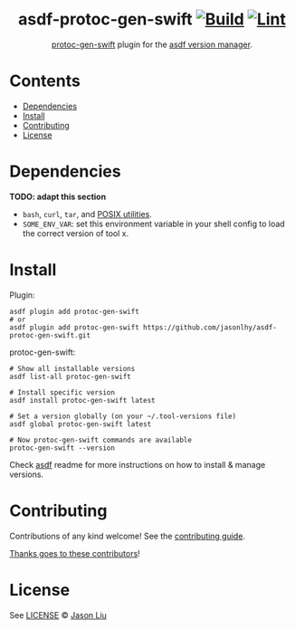<div align="center">

# asdf-protoc-gen-swift [![Build](https://github.com/jasonlhy/asdf-protoc-gen-swift/actions/workflows/build.yml/badge.svg)](https://github.com/jasonlhy/asdf-protoc-gen-swift/actions/workflows/build.yml) [![Lint](https://github.com/jasonlhy/asdf-protoc-gen-swift/actions/workflows/lint.yml/badge.svg)](https://github.com/jasonlhy/asdf-protoc-gen-swift/actions/workflows/lint.yml)

[protoc-gen-swift](https://github.com/apple/swift-protobuf) plugin for the [asdf version manager](https://asdf-vm.com).

</div>

# Contents

- [Dependencies](#dependencies)
- [Install](#install)
- [Contributing](#contributing)
- [License](#license)

# Dependencies

**TODO: adapt this section**

- `bash`, `curl`, `tar`, and [POSIX utilities](https://pubs.opengroup.org/onlinepubs/9699919799/idx/utilities.html).
- `SOME_ENV_VAR`: set this environment variable in your shell config to load the correct version of tool x.

# Install

Plugin:

```shell
asdf plugin add protoc-gen-swift
# or
asdf plugin add protoc-gen-swift https://github.com/jasonlhy/asdf-protoc-gen-swift.git
```

protoc-gen-swift:

```shell
# Show all installable versions
asdf list-all protoc-gen-swift

# Install specific version
asdf install protoc-gen-swift latest

# Set a version globally (on your ~/.tool-versions file)
asdf global protoc-gen-swift latest

# Now protoc-gen-swift commands are available
protoc-gen-swift --version
```

Check [asdf](https://github.com/asdf-vm/asdf) readme for more instructions on how to
install & manage versions.

# Contributing

Contributions of any kind welcome! See the [contributing guide](contributing.md).

[Thanks goes to these contributors](https://github.com/jasonlhy/asdf-protoc-gen-swift/graphs/contributors)!

# License

See [LICENSE](LICENSE) © [Jason Liu](https://github.com/jasonlhy/)
